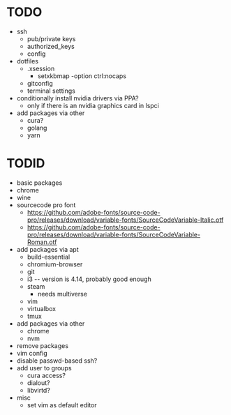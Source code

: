 # TODO

* ssh
  * pub/private keys
  * authorized_keys
  * config
* dotfiles
  * .xsession
    * setxkbmap -option ctrl:nocaps
  * gitconfig
  * terminal settings
* conditionally install nvidia drivers via PPA?
  * only if there is an nvidia graphics card in lspci
* add packages via other
  * cura?
  * golang
  * yarn

# TODID
* basic packages
* chrome
* wine
* sourcecode pro font
  * https://github.com/adobe-fonts/source-code-pro/releases/download/variable-fonts/SourceCodeVariable-Italic.otf
  * https://github.com/adobe-fonts/source-code-pro/releases/download/variable-fonts/SourceCodeVariable-Roman.otf
* add packages via apt
  * build-essential
  * chromium-browser
  * git
  * i3 -- version is 4.14, probably good enough
  * steam
    * needs multiverse
  * vim
  * virtualbox
  * tmux
* add packages via other
  * chrome
  * nvm
* remove packages
* vim config
* disable passwd-based ssh?
* add user to groups
  * cura access?
  * dialout?
  * libvirtd?
* misc
  * set vim as default editor
